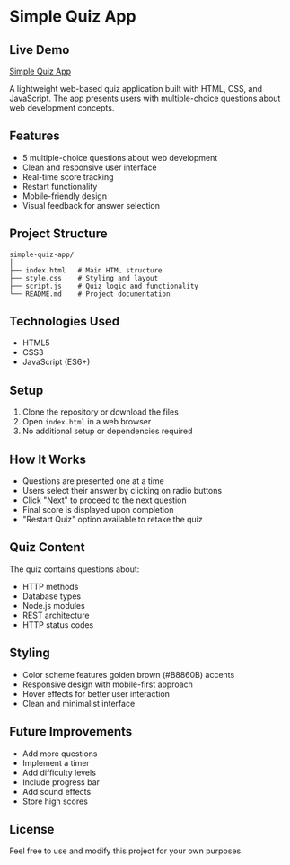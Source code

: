# Simple Quiz App

## Live Demo
[Simple Quiz App](https://tech4-dev-mini-project-1.vercel.app/)

A lightweight web-based quiz application built with HTML, CSS, and JavaScript. The app presents users with multiple-choice questions about web development concepts.

## Features

- 5 multiple-choice questions about web development
- Clean and responsive user interface
- Real-time score tracking
- Restart functionality
- Mobile-friendly design
- Visual feedback for answer selection

## Project Structure

```
simple-quiz-app/
│
├── index.html   # Main HTML structure
├── style.css    # Styling and layout
├── script.js    # Quiz logic and functionality
└── README.md    # Project documentation
```

## Technologies Used

- HTML5
- CSS3
- JavaScript (ES6+)

## Setup

1. Clone the repository or download the files
2. Open `index.html` in a web browser
3. No additional setup or dependencies required

## How It Works

- Questions are presented one at a time
- Users select their answer by clicking on radio buttons
- Click "Next" to proceed to the next question
- Final score is displayed upon completion
- "Restart Quiz" option available to retake the quiz

## Quiz Content

The quiz contains questions about:
- HTTP methods
- Database types
- Node.js modules
- REST architecture
- HTTP status codes

## Styling

- Color scheme features golden brown (#B8860B) accents
- Responsive design with mobile-first approach
- Hover effects for better user interaction
- Clean and minimalist interface

## Future Improvements

- Add more questions
- Implement a timer
- Add difficulty levels
- Include progress bar
- Add sound effects
- Store high scores

## License

Feel free to use and modify this project for your own purposes.
